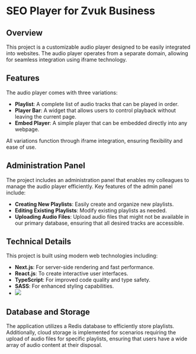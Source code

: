 # SEO Player for Zvuk Business

## Overview
This project is a customizable audio player designed to be easily integrated into websites. The audio player operates from a separate domain, allowing for seamless integration using iframe technology.

## Features
The audio player comes with three variations:
- **Playlist**: A complete list of audio tracks that can be played in order.
- **Player Bar**: A widget that allows users to control playback without leaving the current page.
- **Embed Player**: A simple player that can be embedded directly into any webpage.

All variations function through iframe integration, ensuring flexibility and ease of use.

## Administration Panel
The project includes an administration panel that enables my colleagues to manage the audio player efficiently. Key features of the admin panel include:
- **Creating New Playlists**: Easily create and organize new playlists.
- **Editing Existing Playlists**: Modify existing playlists as needed.
- **Uploading Audio Files**: Upload audio files that might not be available in our primary database, ensuring that all desired tracks are accessible.

## Technical Details
This project is built using modern web technologies including:
- **Next.js**: For server-side rendering and fast performance.
- **React.js**: To create interactive user interfaces.
- **TypeScript**: For improved code quality and type safety.
- **SASS**: For enhanced styling capabilities.
- <img src="{https://img.shields.io/badge/next%20js-000000?style=for-the-badge&logo=nextdotjs&logoColor=whit}" />

## Database and Storage
The application utilizes a Redis database to efficiently store playlists. Additionally, cloud storage is implemented for scenarios requiring the upload of audio files for specific playlists, ensuring that users have a wide array of audio content at their disposal.
